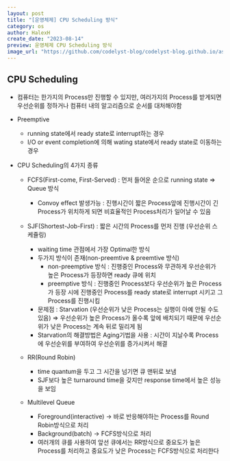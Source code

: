 ```yaml
---
layout: post
title: "[운영체제] CPU Scheduling 방식"
category: os
author: HalexH
create_date: "2023-08-14"
preview: 운영체제 CPU Scheduling 방식
image_url: "https://github.com/codelyst-blog/codelyst-blog.github.io/assets/50093609/56ab037f-09d3-44ee-be71-e5194a8bc239"
---
```


## CPU Scheduling

- 컴퓨터는 한가지의 Process만 진행할 수 있지만, 여러가지의 Process를 받게되면 우선순위를 정하거나 컴퓨터 내의 알고리즘으로 순서를 대처해야함

- Preemptive
    - running state에서 ready state로 interrupt하는 경우
    - I/O or event completion에 의해 wating state에서 ready state로  이동하는 경우

- CPU Scheduling의 4가지 종류
    - FCFS(First-come, First-Served) : 먼저 들어운 순으로 running state ⇒ Queue 방식
        - Convoy effect 발생가능 : 진행시간이 짧은 Process앞에 진행시간이 긴 Process가 위치하게 되면 비효율적인 Process처리가 일어날 수 있음
    
    - SJF(Shortest-Job-First) : 짧은 시간의 Process를 먼저 진행 (우선순위 스케쥴링)
        - waiting time 관점에서 가장 Optimal한 방식
        - 두가지 방식이 존재(non-preemtive & preemtive 방식)
            - non-preemptive 방식 : 진행중인 Process와 무관하게 우선순위가 높은 Process가 등장하면 ready 큐에 위치
            - preemptive 방식 : 진행중인 Process보다 우선순위가 높은 Process가 등장 시에 진행중인 Process를 ready state로 interrupt 시키고 그 Process를 진행시킴
        - 문제점 : Starvation (우선순위가 낮은 Process는 실행이 아예 안될 수도 있음) ⇒ 우선순위가 높은 Process가 올수록 앞에 배치되기 때문에 우선순위가 낮은 Process는 계속 뒤로 밀리게 됨
        - Starvation의 해결방법은 Aging기법을 사용 : 시간이 지날수록 Process에 우선순위를 부여하여 우선순위를 증가시켜서 해결
    
    - RR(Round Robin)
        - time quantum을 두고 그 시간을 넘기면 큐 맨뒤로 보냄
        - SJF보다 높은 turnaround time을 갖지만 response time에서 높은 성능을 보임
    - Multilevel Queue
        - Foreground(interactive) → 바로 반응해야하는 Process를 Round Robin방식으로 처리
        - Background(batch) → FCFS방식으로 처리
        - 여러개의 큐를 사용하여 앞선 큐에서는 RR방식으로 중요도가 높은 Process를 처리하고 중요도가 낮은 Process는 FCFS방식으로 처리한다
